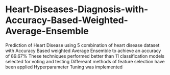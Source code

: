 # Heart-Diseases-Diagnosis-with-Accuracy-Based-Weighted-Average-Ensemble
Prediction of Heart Disease using 5 combination of heart disease dataset with Accuracy Based weighted Average Ensemble to achieve an accuracy of 89.67% 
These techniques performed better than 11 classification models selected for voting and testing 
Differeant methods of feature selection have been applied 
Hyperparameter Tuning was implemented 
